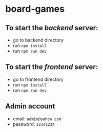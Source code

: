 # board-games

## To start the _backend_ server:
- go to backend directory
- run `npm install`
- run `npm run dev`

## To start the _frontend_ server:
- go to frontend directory
- run `npm install`
- run `npm run dev`

## Admin account
- email: `admin@yahoo.com`
- password: `12341234`